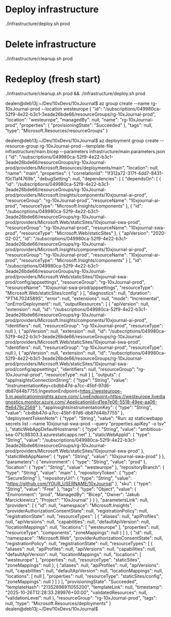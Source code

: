 
# Deploy infrastructure
./infrastructure/deploy.sh prod

# Delete infrastructure  
./infrastructure/cleanup.sh prod

# Redeploy (fresh start)
./infrastructure/cleanup.sh prod && ./infrastructure/deploy.sh prod



dealen@deb13j:~/Dev/10xDevs/10xJournal$ az group create --name rg-10xJournal-prod --location westeurope
{
  "id": "/subscriptions/049980ca-52f9-4e22-b3c1-3eade26bde66/resourceGroups/rg-10xJournal-prod",
  "location": "westeurope",
  "managedBy": null,
  "name": "rg-10xJournal-prod",
  "properties": {
    "provisioningState": "Succeeded"
  },
  "tags": null,
  "type": "Microsoft.Resources/resourceGroups"
}

dealen@deb13j:~/Dev/10xDevs/10xJournal$ az deployment group create --resource-group rg-10xJournal-prod --template-file infrastructure/main.bicep --parameters infrastructure/main.parameters.json 
{
  "id": "/subscriptions/049980ca-52f9-4e22-b3c1-3eade26bde66/resourceGroups/rg-10xJournal-prod/providers/Microsoft.Resources/deployments/main",
  "location": null,
  "name": "main",
  "properties": {
    "correlationId": "1f312a72-317f-4dd7-8431-f0c11af4769b",
    "debugSetting": null,
    "dependencies": [
      {
        "dependsOn": [
          {
            "id": "/subscriptions/049980ca-52f9-4e22-b3c1-3eade26bde66/resourceGroups/rg-10xJournal-prod/providers/Microsoft.Insights/components/10xjournal-ai-prod",
            "resourceGroup": "rg-10xJournal-prod",
            "resourceName": "10xjournal-ai-prod",
            "resourceType": "Microsoft.Insights/components"
          },
          {
            "id": "/subscriptions/049980ca-52f9-4e22-b3c1-3eade26bde66/resourceGroups/rg-10xJournal-prod/providers/Microsoft.Web/staticSites/10xjournal-swa-prod",
            "resourceGroup": "rg-10xJournal-prod",
            "resourceName": "10xjournal-swa-prod",
            "resourceType": "Microsoft.Web/staticSites"
          },
          {
            "apiVersion": "2020-02-02",
            "id": "/subscriptions/049980ca-52f9-4e22-b3c1-3eade26bde66/resourceGroups/rg-10xJournal-prod/providers/Microsoft.Insights/components/10xjournal-ai-prod",
            "resourceGroup": "rg-10xJournal-prod",
            "resourceName": "10xjournal-ai-prod",
            "resourceType": "Microsoft.Insights/components"
          }
        ],
        "id": "/subscriptions/049980ca-52f9-4e22-b3c1-3eade26bde66/resourceGroups/rg-10xJournal-prod/providers/Microsoft.Web/staticSites/10xjournal-swa-prod/config/appsettings",
        "resourceGroup": "rg-10xJournal-prod",
        "resourceName": "10xjournal-swa-prod/appsettings",
        "resourceType": "Microsoft.Web/staticSites/config"
      }
    ],
    "diagnostics": null,
    "duration": "PT14.7024589S",
    "error": null,
    "extensions": null,
    "mode": "Incremental",
    "onErrorDeployment": null,
    "outputResources": [
      {
        "apiVersion": null,
        "extension": null,
        "id": "/subscriptions/049980ca-52f9-4e22-b3c1-3eade26bde66/resourceGroups/rg-10xJournal-prod/providers/Microsoft.Insights/components/10xjournal-ai-prod",
        "identifiers": null,
        "resourceGroup": "rg-10xJournal-prod",
        "resourceType": null
      },
      {
        "apiVersion": null,
        "extension": null,
        "id": "/subscriptions/049980ca-52f9-4e22-b3c1-3eade26bde66/resourceGroups/rg-10xJournal-prod/providers/Microsoft.Web/staticSites/10xjournal-swa-prod",
        "identifiers": null,
        "resourceGroup": "rg-10xJournal-prod",
        "resourceType": null
      },
      {
        "apiVersion": null,
        "extension": null,
        "id": "/subscriptions/049980ca-52f9-4e22-b3c1-3eade26bde66/resourceGroups/rg-10xJournal-prod/providers/Microsoft.Web/staticSites/10xjournal-swa-prod/config/appsettings",
        "identifiers": null,
        "resourceGroup": "rg-10xJournal-prod",
        "resourceType": null
      }
    ],
    "outputs": {
      "appInsightsConnectionString": {
        "type": "String",
        "value": "InstrumentationKey=cbdbb47d-a7cc-45bf-97d6-db87d44b7755;IngestionEndpoint=https://westeurope-5.in.applicationinsights.azure.com/;LiveEndpoint=https://westeurope.livediagnostics.monitor.azure.com/;ApplicationId=d1ee7e06-5518-49ee-aa06-ffe6479c2569"
      },
      "appInsightsInstrumentationKey": {
        "type": "String",
        "value": "cbdbb47d-a7cc-45bf-97d6-db87d44b7755"
      },
      "deploymentTokenNote": {
        "type": "String",
        "value": "Run: az staticwebapp secrets list --name 10xjournal-swa-prod --query \"properties.apiKey\" -o tsv"
      },
      "staticWebAppDefaultHostname": {
        "type": "String",
        "value": "ambitious-sea-071c98303.3.azurestaticapps.net"
      },
      "staticWebAppId": {
        "type": "String",
        "value": "/subscriptions/049980ca-52f9-4e22-b3c1-3eade26bde66/resourceGroups/rg-10xJournal-prod/providers/Microsoft.Web/staticSites/10xjournal-swa-prod"
      },
      "staticWebAppName": {
        "type": "String",
        "value": "10xjournal-swa-prod"
      }
    },
    "parameters": {
      "environment": {
        "type": "String",
        "value": "prod"
      },
      "location": {
        "type": "String",
        "value": "westeurope"
      },
      "repositoryBranch": {
        "type": "String",
        "value": "main"
      },
      "repositoryToken": {
        "type": "SecureString"
      },
      "repositoryUrl": {
        "type": "String",
        "value": "https://github.com/YOUR_USERNAME/10xJournal"
      },
      "sku": {
        "type": "String",
        "value": "Free"
      },
      "tags": {
        "type": "Object",
        "value": {
          "Environment": "prod",
          "ManagedBy": "Bicep",
          "Owner": "Jakub Marcickiewicz",
          "Project": "10xJournal"
        }
      }
    },
    "parametersLink": null,
    "providers": [
      {
        "id": null,
        "namespace": "Microsoft.Insights",
        "providerAuthorizationConsentState": null,
        "registrationPolicy": null,
        "registrationState": null,
        "resourceTypes": [
          {
            "aliases": null,
            "apiProfiles": null,
            "apiVersions": null,
            "capabilities": null,
            "defaultApiVersion": null,
            "locationMappings": null,
            "locations": [
              "westeurope"
            ],
            "properties": null,
            "resourceType": "components",
            "zoneMappings": null
          }
        ]
      },
      {
        "id": null,
        "namespace": "Microsoft.Web",
        "providerAuthorizationConsentState": null,
        "registrationPolicy": null,
        "registrationState": null,
        "resourceTypes": [
          {
            "aliases": null,
            "apiProfiles": null,
            "apiVersions": null,
            "capabilities": null,
            "defaultApiVersion": null,
            "locationMappings": null,
            "locations": [
              "westeurope"
            ],
            "properties": null,
            "resourceType": "staticSites",
            "zoneMappings": null
          },
          {
            "aliases": null,
            "apiProfiles": null,
            "apiVersions": null,
            "capabilities": null,
            "defaultApiVersion": null,
            "locationMappings": null,
            "locations": [
              null
            ],
            "properties": null,
            "resourceType": "staticSites/config",
            "zoneMappings": null
          }
        ]
      }
    ],
    "provisioningState": "Succeeded",
    "templateHash": "21352898911055200",
    "templateLink": null,
    "timestamp": "2025-10-26T12:28:33.289976+00:00",
    "validatedResources": null,
    "validationLevel": null
  },
  "resourceGroup": "rg-10xJournal-prod",
  "tags": null,
  "type": "Microsoft.Resources/deployments"
}
dealen@deb13j:~/Dev/10xDevs/10xJournal$ 